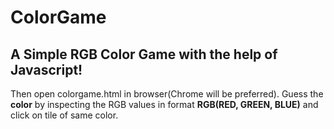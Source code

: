 # ColorGame


## A Simple RGB Color Game with the help of Javascript!

Then open colorgame.html in browser(Chrome will be preferred).
Guess the **color** by inspecting the RGB values in format **RGB(RED, GREEN, BLUE)** and click on tile of same color.
